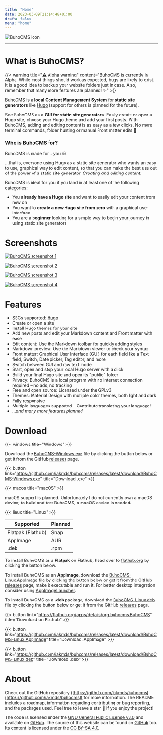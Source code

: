 ```yaml
---
title: "Home"
date: 2023-03-09T21:14:48+01:00
draft: false
menu: "home"
---
```


![BuhoCMS icon](https://raw.githubusercontent.com/iakmds/buhocms/main/.github/icon.svg)

---

# What is BuhoCMS?

{{< warning title="⚠️ Alpha warning" content="BuhoCMS is currently in Alpha. While most things should work as expected, bugs are likely to exist. It is a good idea to backup your website folders just in case. Also, remember that many more features are planned! ✨" >}}

BuhoCMS is a **local Content Management System** for **static site generators** like [Hugo](https://gohugo.io/) (support for others is planned for the future). 

See BuhoCMS as a **GUI for static site generators**. Easily create or open a Hugo site, choose your Hugo theme and add your first posts. With BuhoCMS, adding and editing content is as easy as a few clicks. No more terminal commands, folder hunting or manual Front matter edits 🥳

### Who is BuhoCMS for?

BuhoCMS is made for... you 😃

...that is, everyone using Hugo as a static site generator who wants an easy to use, graphical way to edit content, so that you can make the best use out of the power of a static site generator: *Creating and editing content.*

BuhoCMS is ideal for you if you land in at least one of the following categories:

- You **already have a Hugo site** and want to easily edit your content from now on
- You want to **create a new Hugo site from zero** with a graphical user interface
- You are a **beginner** looking for a simple way to begin your journey in using static site generators

# Screenshots

[![BuhoCMS screenshot 1](https://raw.githubusercontent.com/iakmds/buhocms/main/.github/screenshot1.png)](https://raw.githubusercontent.com/iakmds/buhocms/main/.github/screenshot1.png)

[![BuhoCMS screenshot 2](https://raw.githubusercontent.com/iakmds/buhocms/main/.github/screenshot2.png)](https://raw.githubusercontent.com/iakmds/buhocms/main/.github/screenshot2.png)

[![BuhoCMS screenshot 3](https://raw.githubusercontent.com/iakmds/buhocms/main/.github/screenshot3.png)](https://raw.githubusercontent.com/iakmds/buhocms/main/.github/screenshot3.png)

[![BuhoCMS screenshot 4](https://raw.githubusercontent.com/iakmds/buhocms/main/.github/screenshot4.png)](https://raw.githubusercontent.com/iakmds/buhocms/main/.github/screenshot4.png)

# Features

- SSGs supported: [Hugo](https://gohugo.io/) 
- Create or open a site
- Install Hugo themes for your site
- Add new posts and edit your Markdown content and Front matter with ease
- Edit content: Use the Markdown toolbar for quickly adding styles
- Markdown preview: Use the Markdown viewer to check your syntax
- Front matter: Graphical User Interface (GUI) for each field like a Text field, Switch, Date picker, Tag editor, and more
- Switch between GUI and raw text mode
- Start, open and stop your local Hugo server with a click
- Build your final Hugo site and open its "public" folder
- Privacy: BuhoCMS is a local program with no internet connection required – no ads, no tracking
- Free and open source: Licensed under the GPLv3
- Themes: Material Design with multiple color themes, both light and dark
- Fully responsive
- Multiple languages supported – Contribute translating your language!
- *...and many more features planned*

# Download

{{< windows title="Windows" >}}

Download the [BuhoCMS-Windows.exe](https://github.com/iakmds/buhocms/releases/latest/download/BuhoCMS-Windows.exe) file by clicking the button below or get it from the GitHub [releases](https://github.com/iakmds/buhocms/releases) page.

{{< button link="https://github.com/iakmds/buhocms/releases/latest/download/BuhoCMS-Windows.exe" title="Download .exe" >}}

{{< macos title="macOS" >}}

macOS support is planned. Unfortunately I do not currently own a macOS device; to build and test BuhoCMS, a macOS device is needed. 

{{< linux title="Linux" >}}

Supported | Planned
|-|-|
| Flatpak (Flathub) | Snap |
| AppImage | AUR |
| .deb | .rpm |

To install BuhoCMS as a **Flatpak** on Flathub, head over to [flathub.org](https://flathub.org/apps/details/org.buhocms.BuhoCMS) by clicking the button below.

To install BuhoCMS as an **AppImage**, download the [BuhoCMS-Linux.AppImage](https://github.com/iakmds/buhocms/releases/latest/download/BuhoCMS-Linux.AppImage) file by clicking the button below or get it from the GitHub [releases](https://github.com/iakmds/buhocms/releases) page, make it executable and run it. 
For better desktop integration consider using [AppImageLauncher](https://github.com/TheAssassin/AppImageLauncher).

To install BuhoCMS as a **.deb** package, download the [BuhoCMS-Linux.deb](https://github.com/iakmds/buhocms/releases/latest/download/BuhoCMS-Linux.deb) file by clicking the button below or get it from the GitHub [releases](https://github.com/iakmds/buhocms/releases) page.

{{< button link="https://flathub.org/apps/details/org.buhocms.BuhoCMS" title="Download on Flathub" >}}

{{< button link="https://github.com/iakmds/buhocms/releases/latest/download/BuhoCMS-Linux.AppImage" title="Download .AppImage" >}}

{{< button link="https://github.com/iakmds/buhocms/releases/latest/download/BuhoCMS-Linux.deb" title="Download .deb" >}}

# About

Check out the GitHub repository ([https://github.com/iakmds/buhocms](https://github.com/iakmds/buhocms)) for more information. The README includes a roadmap, information regarding contributing or bug reporting, and the packages used. Feel free to leave a star 🌟 if you enjoy the project!

The code is licensed under the [GNU General Public License v3.0](https://github.com/iakmds/buhocms/blob/main/LICENSE) and available on [GitHub](https://github.com/iakmds/buhocms). 
The source of this website can be found on [GitHub](https://github.com/iakmds/buhocms-website) too. Its content is licensed under the [CC BY-SA 4.0](https://creativecommons.org/licenses/by-sa/4.0/).
